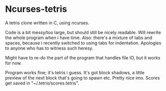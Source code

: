 # Ncurses-tetris
A tetris clone written in C, using ncurses.

Code is a bit messy/too large, but should still be nicely readable. Will rewrite the whole program when i have time.
Also: there's a mixture of tabs and spaces, because i recently switched to using tabs for indentation. Apologies to anyone who has to witness such heresy.

Might have to re-do the part of the program that handles file IO, but it works for now.

Program works fine; it's tetris i guess.
It's got block shadows, a little preview of the next block that's going to spawn etc. Pretty nice imo.
Scores get saved in "~/.tetris/scores.tetris".
